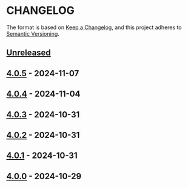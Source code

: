 # CHANGELOG
The format is based on [Keep a Changelog](https://keepachangelog.com/), and this project adheres to [Semantic Versioning](https://semver.org/).

## [Unreleased]

## [4.0.5] - 2024-11-07

## [4.0.4] - 2024-11-04

## [4.0.3] - 2024-10-31

## [4.0.2] - 2024-10-31

## [4.0.1] - 2024-10-31

## [4.0.0] - 2024-10-29

[Unreleased]: https://gitlab.gpf-tech.ign.fr/geoplateforme/geocodage/geocodeur/-/compare/v4.0.5...main
[4.0.5]: https://gitlab.gpf-tech.ign.fr/geoplateforme/geocodage/geocodeur/-/compare/v4.0.4...v4.0.5
[4.0.4]: https://gitlab.gpf-tech.ign.fr/geoplateforme/geocodage/geocodeur/-/compare/v4.0.3...v4.0.4
[4.0.3]: https://gitlab.gpf-tech.ign.fr/geoplateforme/geocodage/geocodeur/-/compare/v4.0.2...v4.0.3
[4.0.2]: https://gitlab.gpf-tech.ign.fr/geoplateforme/geocodage/geocodeur/-/compare/v4.0.1...v4.0.2
[4.0.1]: https://gitlab.gpf-tech.ign.fr/geoplateforme/geocodage/geocodeur/-/compare/v4.0.0...v4.0.1
[4.0.0]: https://gitlab.gpf-tech.ign.fr/geoplateforme/geocodage/geocodeur/-/tags/v4.0.0
